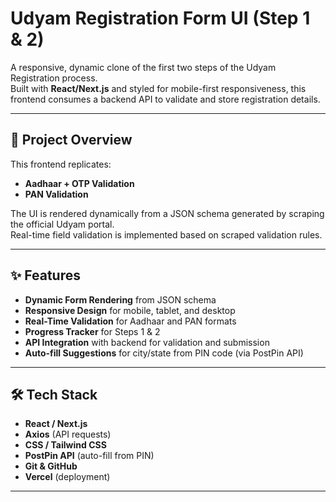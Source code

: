 # Udyam Registration Form UI (Step 1 & 2)

A responsive, dynamic clone of the first two steps of the Udyam Registration process.  
Built with **React/Next.js** and styled for mobile-first responsiveness, this frontend consumes a backend API to validate and store registration details.

---

## 🚀 Project Overview

This frontend replicates:

- **Aadhaar + OTP Validation**
- **PAN Validation**

The UI is rendered dynamically from a JSON schema generated by scraping the official Udyam portal.  
Real-time field validation is implemented based on scraped validation rules.

---

## ✨ Features

- **Dynamic Form Rendering** from JSON schema
- **Responsive Design** for mobile, tablet, and desktop
- **Real-Time Validation** for Aadhaar and PAN formats
- **Progress Tracker** for Steps 1 & 2
- **API Integration** with backend for validation and submission
- **Auto-fill Suggestions** for city/state from PIN code (via PostPin API)

---

## 🛠 Tech Stack

- **React / Next.js**
- **Axios** (API requests)
- **CSS / Tailwind CSS**
- **PostPin API** (auto-fill from PIN)
- **Git & GitHub**
- **Vercel** (deployment)

---

